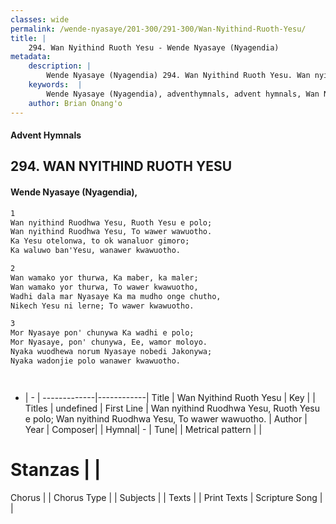 ```yaml
---
classes: wide
permalink: /wende-nyasaye/201-300/291-300/Wan-Nyithind-Ruoth-Yesu/
title: |
    294. Wan Nyithind Ruoth Yesu - Wende Nyasaye (Nyagendia)
metadata:
    description: |
        Wende Nyasaye (Nyagendia) 294. Wan Nyithind Ruoth Yesu. Wan nyithind Ruodhwa Yesu, Ruoth Yesu e polo; Wan nyithind Ruodhwa Yesu, To wawer wawuotho. Ka Yesu otelonwa, to ok wanaluor gimoro; Ka waluwo ban'Yesu, wanawer kwawuotho.  
    keywords:  |
        Wende Nyasaye (Nyagendia), adventhymnals, advent hymnals, Wan Nyithind Ruoth Yesu, Wan nyithind Ruodhwa Yesu, Ruoth Yesu e polo; Wan nyithind Ruodhwa Yesu, To wawer wawuotho.. 
    author: Brian Onang'o
---
```


#### Advent Hymnals
## 294. WAN NYITHIND RUOTH YESU
####  Wende Nyasaye (Nyagendia),

```txt
1
Wan nyithind Ruodhwa Yesu, Ruoth Yesu e polo;
Wan nyithind Ruodhwa Yesu, To wawer wawuotho.
Ka Yesu otelonwa, to ok wanaluor gimoro;
Ka waluwo ban'Yesu, wanawer kwawuotho.

2
Wan wamako yor thurwa, Ka maber, ka maler;
Wan wamako yor thurwa, To wawer kwawuotho,
Wadhi dala mar Nyasaye Ka ma mudho onge chutho,
Nikech Yesu ni lerne; To wawer kwawuotho.

3
Mor Nyasaye pon' chunywa Ka wadhi e polo;
Mor Nyasaye, pon' chunywa, Ee, wamor moloyo.
Nyaka wuodhewa norum Nyasaye nobedi Jakonywa;
Nyaka wadonjie polo wanawer kwawuotho.




```

- |   -  |
-------------|------------|
Title | Wan Nyithind Ruoth Yesu |
Key |  |
Titles | undefined |
First Line | Wan nyithind Ruodhwa Yesu, Ruoth Yesu e polo; Wan nyithind Ruodhwa Yesu, To wawer wawuotho. |
Author | 
Year | 
Composer| |
Hymnal|  - |
Tune|  |
Metrical pattern | |
# Stanzas |  |
Chorus |  |
Chorus Type |  |
Subjects | |
Texts |  |
Print Texts | 
Scripture Song |  |
    

